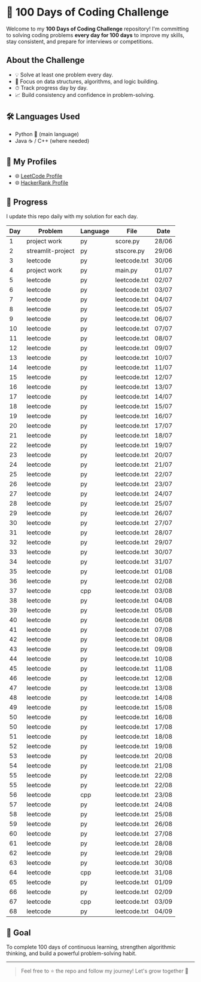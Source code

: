 # 💯 100 Days of Coding Challenge

Welcome to my **100 Days of Coding Challenge** repository! 
I'm committing to solving coding problems **every day for 100 days** to improve my skills, stay consistent, and prepare for interviews or competitions.

##  About the Challenge

- 💡 Solve at least one problem every day.
- 🧠 Focus on data structures, algorithms, and logic building.
- ⏱ Track progress day by day.
- 📈 Build consistency and confidence in problem-solving.

## 🛠 Languages Used

- Python 🐍 (main language)
- Java ☕ / C++  (where needed)


## 🔗 My Profiles

- 🌐 [LeetCode Profile](https://leetcode.com/u/MOHAMMED_SHAJITH/)
- 🌐 [HackerRank Profile](https://www.hackerrank.com/profile/MOHAMMED_SHAJITH)

## 📅 Progress

I update this repo daily with my solution for each day.

| Day |        Problem    | Language   |  File        | Date |
|-----|-------------------|----------  |--------------|------|
| 1   |      project work |   py       | score.py     | 28/06|
| 2   |  streamlit-project|   py       | stscore.py   | 29/06|
| 3   |     leetcode      |   py       | leetcode.txt | 30/06|
| 4   |    project work   |   py       | main.py      | 01/07|
| 5   |     leetcode      |   py       | leetcode.txt | 02/07|
| 6   |     leetcode      |   py       | leetcode.txt | 03/07|
| 7   |     leetcode      |   py       | leetcode.txt | 04/07|
| 8   |     leetcode      |   py       | leetcode.txt | 05/07|
| 9   |     leetcode      |   py       | leetcode.txt | 06/07|
| 10  |     leetcode      |   py       | leetcode.txt | 07/07|
| 11  |     leetcode      |   py       | leetcode.txt | 08/07|
| 12  |     leetcode      |   py       | leetcode.txt | 09/07|
| 13  |     leetcode      |   py       | leetcode.txt | 10/07|
| 14  |     leetcode      |   py       | leetcode.txt | 11/07|
| 15  |     leetcode      |   py       | leetcode.txt | 12/07|
| 16  |     leetcode      |   py       | leetcode.txt | 13/07|
| 17  |     leetcode      |   py       | leetcode.txt | 14/07|
| 18  |     leetcode      |   py       | leetcode.txt | 15/07|
| 19  |     leetcode      |   py       | leetcode.txt | 16/07|
| 20  |     leetcode      |   py       | leetcode.txt | 17/07|
| 21  |     leetcode      |   py       | leetcode.txt | 18/07|
| 22  |     leetcode      |   py       | leetcode.txt | 19/07|
| 23  |     leetcode      |   py       | leetcode.txt | 20/07|
| 24  |     leetcode      |   py       | leetcode.txt | 21/07|
| 25  |     leetcode      |   py       | leetcode.txt | 22/07|
| 26  |     leetcode      |   py       | leetcode.txt | 23/07|
| 27  |     leetcode      |   py       | leetcode.txt | 24/07|
| 28  |     leetcode      |   py       | leetcode.txt | 25/07|
| 29  |     leetcode      |   py       | leetcode.txt | 26/07|
| 30  |     leetcode      |   py       | leetcode.txt | 27/07|
| 31  |     leetcode      |   py       | leetcode.txt | 28/07|
| 32  |     leetcode      |   py       | leetcode.txt | 29/07|
| 33  |     leetcode      |   py       | leetcode.txt | 30/07|
| 34  |     leetcode      |   py       | leetcode.txt | 31/07|
| 35  |     leetcode      |   py       | leetcode.txt | 01/08|
| 36  |     leetcode      |   py       | leetcode.txt | 02/08|
| 37  |     leetcode      |   cpp      | leetcode.txt | 03/08|
| 38  |     leetcode      |   py       | leetcode.txt | 04/08|
| 39  |     leetcode      |   py       | leetcode.txt | 05/08|
| 40  |     leetcode      |   py       | leetcode.txt | 06/08|
| 41  |     leetcode      |   py       | leetcode.txt | 07/08|
| 42  |     leetcode      |   py       | leetcode.txt | 08/08|
| 43  |     leetcode      |   py       | leetcode.txt | 09/08|
| 44  |     leetcode      |   py       | leetcode.txt | 10/08|
| 45  |     leetcode      |   py       | leetcode.txt | 11/08|
| 46  |     leetcode      |   py       | leetcode.txt | 12/08|
| 47  |     leetcode      |   py       | leetcode.txt | 13/08|
| 48  |     leetcode      |   py       | leetcode.txt | 14/08|
| 49  |     leetcode      |   py       | leetcode.txt | 15/08|
| 50  |     leetcode      |   py       | leetcode.txt | 16/08|
| 50  |     leetcode      |   py       | leetcode.txt | 17/08|
| 51  |     leetcode      |   py       | leetcode.txt | 18/08|
| 52  |     leetcode      |   py       | leetcode.txt | 19/08|
| 53  |     leetcode      |   py       | leetcode.txt | 20/08|
| 54  |     leetcode      |   py       | leetcode.txt | 21/08|
| 55  |     leetcode      |   py       | leetcode.txt | 22/08|
| 55  |     leetcode      |   py       | leetcode.txt | 22/08|
| 56  |     leetcode      |   cpp      | leetcode.txt | 23/08|
| 57  |     leetcode      |   py       | leetcode.txt | 24/08|
| 58  |     leetcode      |   py       | leetcode.txt | 25/08|
| 59  |     leetcode      |   py       | leetcode.txt | 26/08|
| 60  |     leetcode      |   py       | leetcode.txt | 27/08|
| 61  |     leetcode      |   py       | leetcode.txt | 28/08|
| 62  |     leetcode      |   py       | leetcode.txt | 29/08|
| 63  |     leetcode      |   py       | leetcode.txt | 30/08|
| 64  |     leetcode      |   cpp      | leetcode.txt | 31/08|
| 65  |     leetcode      |   py       | leetcode.txt | 01/09|
| 66  |     leetcode      |   py       | leetcode.txt | 02/09|
| 67  |     leetcode      |   cpp      | leetcode.txt | 03/09|
| 68  |     leetcode      |   py       | leetcode.txt | 04/09|

## 🏁 Goal

To complete 100 days of continuous learning, strengthen algorithmic thinking, and build a powerful problem-solving habit.

---

> Feel free to ⭐ the repo and follow my journey! Let's grow together 💪






































